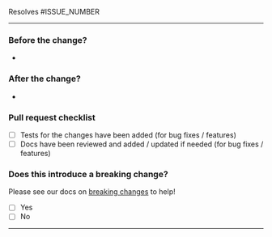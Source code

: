 <!-- Please refer to our contributing docs for any questions on submitting a pull request -->
<!-- Issues are required for both bug fixes and features. -->
Resolves #ISSUE_NUMBER

----

### Before the change?
<!-- Please describe the current behavior that you are modifying. -->

* 

### After the change?
<!-- Please describe the behavior or changes that are being added by this PR. -->

* 

### Pull request checklist
- [ ] Tests for the changes have been added (for bug fixes / features)
- [ ] Docs have been reviewed and added / updated if needed (for bug fixes / features)

### Does this introduce a breaking change?
<!-- If this introduces a breaking change make sure to note it here any what the impact might be -->

Please see our docs on [breaking changes](https://github.com/octokit/.github/blob/main/community/breaking_changes.md) to help!

- [ ] Yes
- [ ] No

----

